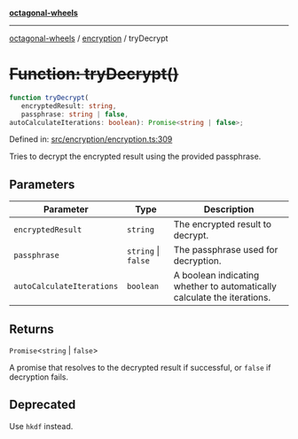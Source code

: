 [**octagonal-wheels**](../../README.md)

***

[octagonal-wheels](../../modules.md) / [encryption](../README.md) / tryDecrypt

# ~~Function: tryDecrypt()~~

```ts
function tryDecrypt(
   encryptedResult: string, 
   passphrase: string | false, 
autoCalculateIterations: boolean): Promise<string | false>;
```

Defined in: [src/encryption/encryption.ts:309](https://github.com/vrtmrz/octagonal-wheels/blob/main/src/encryption/encryption.ts#L309)

Tries to decrypt the encrypted result using the provided passphrase.

## Parameters

| Parameter | Type | Description |
| ------ | ------ | ------ |
| `encryptedResult` | `string` | The encrypted result to decrypt. |
| `passphrase` | `string` \| `false` | The passphrase used for decryption. |
| `autoCalculateIterations` | `boolean` | A boolean indicating whether to automatically calculate the iterations. |

## Returns

`Promise`\<`string` \| `false`\>

A promise that resolves to the decrypted result if successful, or `false` if decryption fails.

## Deprecated

Use `hkdf` instead.
